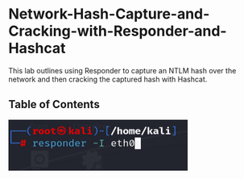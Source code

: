 # Network-Hash-Capture-and-Cracking-with-Responder-and-Hashcat

This lab outlines using Responder to capture an NTLM hash over the network and then cracking the captured hash with Hashcat.

## Table of Contents

![ResponderLab1.PNG](Images/ResponderLab1.PNG)
